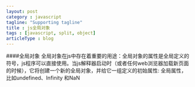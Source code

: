 ```yaml
---
layout: post
category : javascript
tagline: "Supporting tagline"
title : js全局对象
tags : [javascript, split, object]
articleType : blog
---
```


####全局对象
全局对象在js中存在着重要的用途：全局对象的属性是全局定义的符号，js程序可以直接使用。当js解释器启动时（或者任何web浏览器加载新页面的时候），它将创建一个新的全局对象，并给它一组定义的初始属性:
全局属性，比如undefined、Infinity 和NaN
